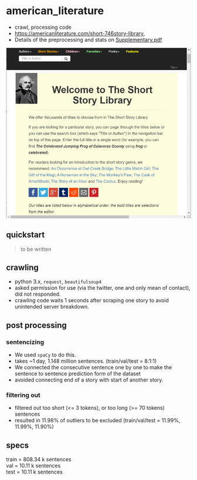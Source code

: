 # american_literature
- crawl, processing code
- https://americanliterature.com/short-746story-library,
- Details of the preprocessing and stats on [Supplementary.pdf](https://github.com/sonsus/american_literature/Supplementary.pdf)

![](ALSS_web.png)

## quickstart
> to be written

## crawling
- python 3.x, <code>request</code>, <code>beautifulsoup4</code>
- asked permission for use (via the twitter, one and only mean of contact), did not responded.
- crawling code waits 1 seconds after scraping one story to avoid unintended server breakdown.

## post processing
### sentencizing 
- We used <code>spaCy</code> to do this.
- takes ~1 day, 1.148 million sentences. (train/val/test = 8:1:1)
- We connected the consecutive sentence one by one to make the sentence to sentence prediction form of the dataset
- avoided connecting end of a story with start of another story. 
### filtering out
- filtered out too short (<= 3 tokens), or too long (>= 70 tokens) sentences
- resulted in 11.98\% of outliers to be excluded (train/val/test = 11.99\%, 11.99\%, 11.90\%)

## specs
train = 808.34 k sentences     
val = 10.11 k sentences      
test = 10.11 k sentences 
